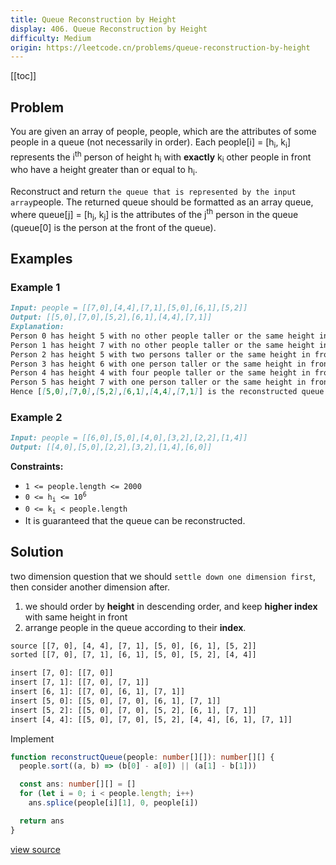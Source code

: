 ```yaml
---
title: Queue Reconstruction by Height
display: 406. Queue Reconstruction by Height
difficulty: Medium
origin: https://leetcode.cn/problems/queue-reconstruction-by-height
---
```


[[toc]]

## Problem

You are given an array of people, people, which are the attributes of some people in a queue (not necessarily in order). Each people[i] = [h<sub>i</sub>, k<sub>i</sub>] represents the i<sup>th</sup> person of height h<sub>i</sub> with **exactly** k<sub>i</sub> other people in front who have a height greater than or equal to h<sub>i</sub>.

Reconstruct and return `the queue that is represented by the input array`people. The returned queue should be formatted as an array queue, where queue[j] = [h<sub>j</sub>, k<sub>j</sub>] is the attributes of the j<sup>th</sup> person in the queue (queue[0] is the person at the front of the queue).

## Examples

### Example 1

```md
Input: people = [[7,0],[4,4],[7,1],[5,0],[6,1],[5,2]]
Output: [[5,0],[7,0],[5,2],[6,1],[4,4],[7,1]]
Explanation:
Person 0 has height 5 with no other people taller or the same height in front.
Person 1 has height 7 with no other people taller or the same height in front.
Person 2 has height 5 with two persons taller or the same height in front, which is person 0 and 1.
Person 3 has height 6 with one person taller or the same height in front, which is person 1.
Person 4 has height 4 with four people taller or the same height in front, which are people 0, 1, 2, and 3.
Person 5 has height 7 with one person taller or the same height in front, which is person 1.
Hence [[5,0],[7,0],[5,2],[6,1],[4,4],[7,1]] is the reconstructed queue.
```

### Example 2

```md
Input: people = [[6,0],[5,0],[4,0],[3,2],[2,2],[1,4]]
Output: [[4,0],[5,0],[2,2],[3,2],[1,4],[6,0]]
```

**Constraints:**

- <code>1 &lt;= people.length &lt;= 2000</code>
- <code>0 &lt;= h<sub>i</sub> &lt;= 10<sup>6</sup></code>
- <code>0 &lt;= k<sub>i</sub> &lt; people.length</code>
- It is guaranteed that the queue can be reconstructed.

## Solution

two dimension question that we should `settle down one dimension first`, then consider another dimension after.

1. we should order by **height** in descending order, and keep **higher index** with same height in front
2. arrange people in the queue according to their **index**.

```txt
source [[7, 0], [4, 4], [7, 1], [5, 0], [6, 1], [5, 2]]
sorted [[7, 0], [7, 1], [6, 1], [5, 0], [5, 2], [4, 4]]

insert [7, 0]: [[7, 0]]
insert [7, 1]: [[7, 0], [7, 1]]
insert [6, 1]: [[7, 0], [6, 1], [7, 1]]
insert [5, 0]: [[5, 0], [7, 0], [6, 1], [7, 1]]
insert [5, 2]: [[5, 0], [7, 0], [5, 2], [6, 1], [7, 1]]
insert [4, 4]: [[5, 0], [7, 0], [5, 2], [4, 4], [6, 1], [7, 1]]
```

Implement

```ts
function reconstructQueue(people: number[][]): number[][] {
  people.sort((a, b) => (b[0] - a[0]) || (a[1] - b[1]))

  const ans: number[][] = []
  for (let i = 0; i < people.length; i++)
    ans.splice(people[i][1], 0, people[i])

  return ans
}
```

[view source](https://leetcode.cn/problems/queue-reconstruction-by-height)
